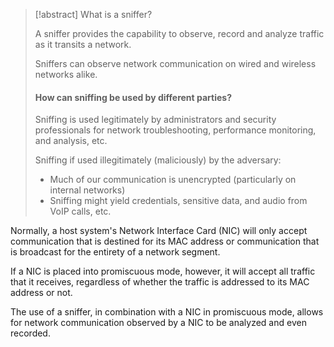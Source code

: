 >[!abstract] What is a sniffer?
>
>A sniffer provides the capability to observe, record and analyze traffic as it transits a network. 
>
>Sniffers can observe network communication on wired and wireless networks alike.
>
>#### How can sniffing be used by different parties?
>
>Sniffing is used legitimately by administrators and security professionals for network troubleshooting, performance monitoring, and analysis, etc.
>
>Sniffing if used illegitimately (maliciously) by the adversary:
>
>- Much of our communication is unencrypted (particularly on internal networks)
>- Sniffing might yield credentials, sensitive data, and audio from VoIP calls, etc.

Normally, a host system's Network Interface Card (NIC) will only accept communication that is destined for its MAC address or communication that is broadcast for the entirety of a network segment.

If a NIC is placed into promiscuous mode, however, it will accept all traffic that it receives, regardless of whether the traffic is addressed to its MAC address or not. 

The use of a sniffer, in combination with a NIC in promiscuous mode, allows for network communication observed by a NIC to be analyzed and even recorded.

